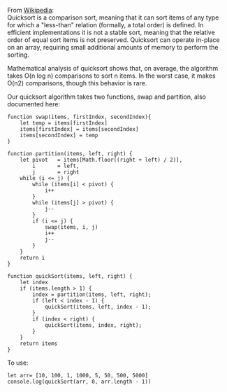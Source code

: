 From [Wikipedia](https://en.wikipedia.org/wiki/Quicksort):<br />
Quicksort is a comparison sort, meaning that it can sort items of any type for which a "less-than" relation (formally, a total order) is defined. In efficient implementations it is not a stable sort, meaning that the relative order of equal sort items is not preserved. Quicksort can operate in-place on an array, requiring small additional amounts of memory to perform the sorting.

Mathematical analysis of quicksort shows that, on average, the algorithm takes O(n log n) comparisons to sort n items. In the worst case, it makes O(n2) comparisons, though this behavior is rare.

Our quicksort algorithm takes two functions, swap and partition, also documented here:

```
function swap(items, firstIndex, secondIndex){
    let temp = items[firstIndex]
    items[firstIndex] = items[secondIndex]
    items[secondIndex] = temp
}

function partition(items, left, right) {
    let pivot   = items[Math.floor((right + left) / 2)],
        i       = left,
        j       = right
    while (i <= j) {
        while (items[i] < pivot) {
            i++
        }
        while (items[j] > pivot) {
            j--
        }
        if (i <= j) {
            swap(items, i, j)
            i++
            j--
        }
    }
    return i
}

function quickSort(items, left, right) {
    let index
    if (items.length > 1) {
        index = partition(items, left, right);
        if (left < index - 1) {
            quickSort(items, left, index - 1);
        }
        if (index < right) {
            quickSort(items, index, right);
        }
    }
    return items
}
```

To use:

```
let arr= [10, 100, 1, 1000, 5, 50, 500, 5000]
console.log(quickSort(arr, 0, arr.length - 1))

```
